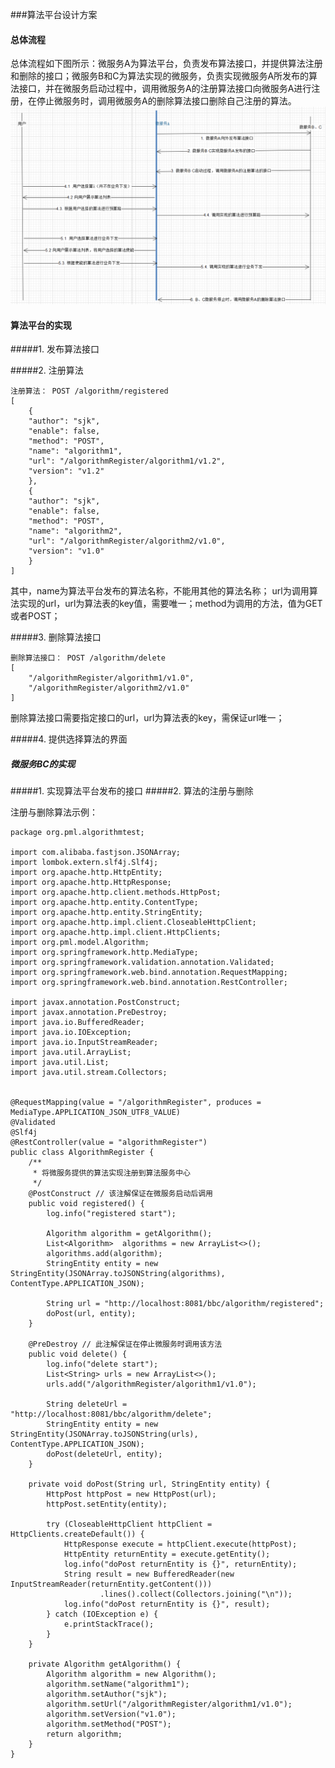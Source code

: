 ###算法平台设计方案

#### 总体流程

总体流程如下图所示：微服务A为算法平台，负责发布算法接口，并提供算法注册和删除的接口；微服务B和C为算法实现的微服务，负责实现微服务A所发布的算法接口，并在微服务启动过程中，调用微服务A的注册算法接口向微服务A进行注册，在停止微服务时，调用微服务A的删除算法接口删除自己注册的算法。
![总体流程](./img/总体流程.png)

#### 算法平台的实现
#####1. 发布算法接口

#####2. 注册算法

	注册算法： POST /algorithm/registered
	[
	    {
		"author": "sjk",
		"enable": false,
		"method": "POST",
		"name": "algorithm1",
		"url": "/algorithmRegister/algorithm1/v1.2",
		"version": "v1.2"
	    },
	    {
		"author": "sjk",
		"enable": false,
		"method": "POST",
		"name": "algorithm2",
		"url": "/algorithmRegister/algorithm2/v1.0",
		"version": "v1.0"
	    }
	]

其中，name为算法平台发布的算法名称，不能用其他的算法名称； url为调用算法实现的url，url为算法表的key值，需要唯一；method为调用的方法，值为GET或者POST； 


#####3. 删除算法接口

	删除算法接口： POST /algorithm/delete
	[
  	    "/algorithmRegister/algorithm1/v1.0",
	    "/algorithmRegister/algorithm2/v1.0"		
	]

删除算法接口需要指定接口的url，url为算法表的key，需保证url唯一；


#####4. 提供选择算法的界面

##### 微服务BC的实现
#####1. 实现算法平台发布的接口
#####2. 算法的注册与删除

注册与删除算法示例：
	
    package org.pml.algorithmtest;
    
    import com.alibaba.fastjson.JSONArray;
    import lombok.extern.slf4j.Slf4j;
    import org.apache.http.HttpEntity;
    import org.apache.http.HttpResponse;
    import org.apache.http.client.methods.HttpPost;
    import org.apache.http.entity.ContentType;
    import org.apache.http.entity.StringEntity;
    import org.apache.http.impl.client.CloseableHttpClient;
    import org.apache.http.impl.client.HttpClients;
    import org.pml.model.Algorithm;
    import org.springframework.http.MediaType;
    import org.springframework.validation.annotation.Validated;
    import org.springframework.web.bind.annotation.RequestMapping;
    import org.springframework.web.bind.annotation.RestController;
    
    import javax.annotation.PostConstruct;
    import javax.annotation.PreDestroy;
    import java.io.BufferedReader;
    import java.io.IOException;
    import java.io.InputStreamReader;
    import java.util.ArrayList;
    import java.util.List;
    import java.util.stream.Collectors;
    
    
    @RequestMapping(value = "/algorithmRegister", produces = MediaType.APPLICATION_JSON_UTF8_VALUE)
    @Validated
    @Slf4j
    @RestController(value = "algorithmRegister")
    public class AlgorithmRegister {
        /**
         * 将微服务提供的算法实现注册到算法服务中心
         */
        @PostConstruct // 该注解保证在微服务启动后调用
        public void registered() {
            log.info("registered start");
    
            Algorithm algorithm = getAlgorithm();
            List<Algorithm>  algorithms = new ArrayList<>();
            algorithms.add(algorithm);
            StringEntity entity = new StringEntity(JSONArray.toJSONString(algorithms), ContentType.APPLICATION_JSON);
    
            String url = "http://localhost:8081/bbc/algorithm/registered";
            doPost(url, entity);
        }
    
        @PreDestroy // 此注解保证在停止微服务时调用该方法
        public void delete() {
            log.info("delete start");
            List<String> urls = new ArrayList<>();
            urls.add("/algorithmRegister/algorithm1/v1.0");
    
            String deleteUrl = "http://localhost:8081/bbc/algorithm/delete";
            StringEntity entity = new StringEntity(JSONArray.toJSONString(urls), ContentType.APPLICATION_JSON);
            doPost(deleteUrl, entity);
        }
    
        private void doPost(String url, StringEntity entity) {
            HttpPost httpPost = new HttpPost(url);
            httpPost.setEntity(entity);
    
            try (CloseableHttpClient httpClient = HttpClients.createDefault()) {
                HttpResponse execute = httpClient.execute(httpPost);
                HttpEntity returnEntity = execute.getEntity();
                log.info("doPost returnEntity is {}", returnEntity);
                String result = new BufferedReader(new InputStreamReader(returnEntity.getContent()))
                        .lines().collect(Collectors.joining("\n"));
                log.info("doPost returnEntity is {}", result);
            } catch (IOException e) {
                e.printStackTrace();
            }
        }
    
        private Algorithm getAlgorithm() {
            Algorithm algorithm = new Algorithm();
            algorithm.setName("algorithm1");
            algorithm.setAuthor("sjk");
            algorithm.setUrl("/algorithmRegister/algorithm1/v1.0");
            algorithm.setVersion("v1.0");
            algorithm.setMethod("POST");
            return algorithm;
        }
    }




